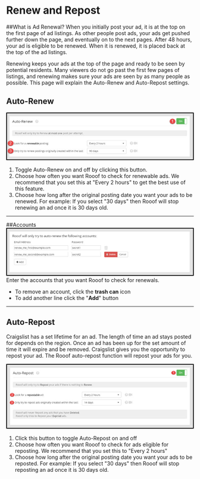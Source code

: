 # Renew and Repost
##What is Ad Renewal?
When you initially post your ad, it is at the top on the first page of ad listings. As other people post ads, your ads get pushed further down the page, and eventually on to the next pages. After 48 hours, your ad is eligible to be renewed. When it is renewed, it is placed back at the top of the ad listings.

Renewing keeps your ads at the top of the page and ready to be seen by potential residents. Many viewers do not go past the first few pages of listings, and renewing makes sure your ads are seen by as many people as possible.
This page will explain the Auto-Renew and Auto-Repost settings.

## Auto-Renew

![](v6settings5.jpg)

1. Toggle Auto-Renew on and off by clicking this button.
2. Choose how often you want Rooof to check for renewable ads. We recommend that you set this at "Every 2 hours" to get the best use of this feature.
3. Choose how long after the original posting date you want your ads to be renewed. For example: If you select "30 days" then Rooof will stop renewing an ad once it is 30 days old.

---
##Accounts
![](v6settings6.jpg)<br>
Enter the accounts that you want Rooof to check for renewals.
- To remove an account, click the **trash can** icon
- To add another line click the "**Add**" button
---
## Auto-Repost
Craigslist has a set lifetime for an ad. The length of time an ad stays posted for depends on the region. Once an ad has been up for the set amount of time it will expire and be removed. Craigslist gives you the opportunity to repost your ad. The Rooof auto-repost function will repost your ads for you.

![](v6settings7.jpg)
1. Click this button to toggle Auto-Repost on and off
2. Choose how often you want Rooof to check for ads eligible for reposting. We recommend that you set this to "Every 2 hours"
3. Choose how long after the original posting date you want your ads to be reposted. For example: If you select "30 days" then Rooof will stop reposting an ad once it is 30 days old.